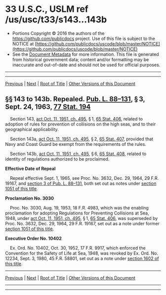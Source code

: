 ---
---

# 33 U.S.C., USLM ref /us/usc/t33/s143...143b

* Portions Copyright © 2016 the authors of the https://github.com/publicdocs project.
  Use of this file is subject to the NOTICE at [https://github.com/publicdocs/uscode/blob/master/NOTICE](https://github.com/publicdocs/uscode/blob/master/NOTICE)
* See the [Document Metadata](././../../../..//README.md) for more information.
  This file is generated from historical government data; content and/or formatting may be inaccurate and out-of-date and should not be used for official purposes.

----------
----------

[Previous](./../../../..//us/usc/t33/ch2/m__us_usc_t33_s142.md) | [Next](./../../../..//us/usc/t33/ch2/m__us_usc_t33_s144.md) | [Root of Title](./../../../../) | [Other Versions of this Document](https://publicdocs.github.io/go/links?ns=uslm&ref=%2Fus%2Fusc%2Ft33%2Fs143...143b)

## §§ 143 to 143b. Repealed. [Pub. L. 88–131][/us/pl/88/131], § 3, Sept. 24, 1963, [77 Stat. 194][/us/stat/77/194]

    Section 143, [act Oct. 11, 1951, ch. 495][/us/act/1951-10-11/ch495], § 1, [65 Stat. 406][/us/stat/65/406], related to adoption of rules for prevention of collisions on the high seas, and to their geographical applicability.

    Section 143a, [act Oct. 11, 1951, ch. 495][/us/act/1951-10-11/ch495], § 2, [65 Stat. 407][/us/stat/65/407], provided that Navy and Coast Guard be exempt from the requirements of the rules.

    Section 143b, [act Oct. 11, 1951, ch. 495][/us/act/1951-10-11/ch495], § 6, [65 Stat. 408][/us/stat/65/408], related to identity of regulations authorized to be proclaimed.

 __Effective Date of Repeal__ 

    Repeal effective Sept. 1, 1965, see Proc. No. 3632, Dec. 29, 1964, 29 F.R. 19167, and [section 3 of Pub. L. 88–131][/us/pl/88/131/s3], both set out as notes under [section 1051 of this title][/us/usc/t33/s1051].

 __Proclamation No. 3030__ 

    Proc. No. 3030, Aug. 19, 1953, 18 F.R. 4983, which was the enabling proclamation for adopting Regulations for Preventing Collisions at Sea, 1948, under [act Oct. 11, 1951, ch. 495][/us/act/1951-10-11/ch495], § 1, [65 Stat. 406][/us/stat/65/406], was superseded by Proc. No. 3632, Dec. 29, 1964, 29 F.R. 19167, set out as a note under former [section 1051 of this title][/us/usc/t33/s1051].

 __Executive Order No. 10402__ 

    Ex. Ord. No. 10402, Oct. 30, 1952, 17 F.R. 9917, which enforced the Convention for the Safety of Life at Sea, 1948, was revoked by Ex. Ord. No. 12234, Sept. 3, 1980, 45 F.R. 58801, set out as a note under [section 1602 of this title][/us/usc/t33/s1602].

----------

[Previous](./../../../..//us/usc/t33/ch2/m__us_usc_t33_s142.md) | [Next](./../../../..//us/usc/t33/ch2/m__us_usc_t33_s144.md) | [Root of Title](./../../../../) | [Other Versions of this Document](https://publicdocs.github.io/go/links?ns=uslm&ref=%2Fus%2Fusc%2Ft33%2Fs143...143b)

----------
----------

[/us/pl/88/131]: https://publicdocs.github.io/go/links?ns=uslm&ref=%2Fus%2Fpl%2F88%2F131
[/us/stat/77/194]: https://publicdocs.github.io/go/links?ns=uslm&ref=%2Fus%2Fstat%2F77%2F194
[/us/act/1951-10-11/ch495]: https://publicdocs.github.io/go/links?ns=uslm&ref=%2Fus%2Fact%2F1951-10-11%2Fch495
[/us/stat/65/406]: https://publicdocs.github.io/go/links?ns=uslm&ref=%2Fus%2Fstat%2F65%2F406
[/us/act/1951-10-11/ch495]: https://publicdocs.github.io/go/links?ns=uslm&ref=%2Fus%2Fact%2F1951-10-11%2Fch495
[/us/stat/65/407]: https://publicdocs.github.io/go/links?ns=uslm&ref=%2Fus%2Fstat%2F65%2F407
[/us/act/1951-10-11/ch495]: https://publicdocs.github.io/go/links?ns=uslm&ref=%2Fus%2Fact%2F1951-10-11%2Fch495
[/us/stat/65/408]: https://publicdocs.github.io/go/links?ns=uslm&ref=%2Fus%2Fstat%2F65%2F408
[/us/pl/88/131/s3]: https://publicdocs.github.io/go/links?ns=uslm&ref=%2Fus%2Fpl%2F88%2F131%2Fs3
[/us/usc/t33/s1051]: https://publicdocs.github.io/go/links?ns=uslm&ref=%2Fus%2Fusc%2Ft33%2Fs1051
[/us/act/1951-10-11/ch495]: https://publicdocs.github.io/go/links?ns=uslm&ref=%2Fus%2Fact%2F1951-10-11%2Fch495
[/us/stat/65/406]: https://publicdocs.github.io/go/links?ns=uslm&ref=%2Fus%2Fstat%2F65%2F406
[/us/usc/t33/s1051]: https://publicdocs.github.io/go/links?ns=uslm&ref=%2Fus%2Fusc%2Ft33%2Fs1051
[/us/usc/t33/s1602]: https://publicdocs.github.io/go/links?ns=uslm&ref=%2Fus%2Fusc%2Ft33%2Fs1602


